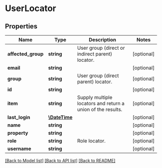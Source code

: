 # UserLocator

## Properties
Name | Type | Description | Notes
------------ | ------------- | ------------- | -------------
**affected_group** | **string** | User group (direct or indirect parent) locator. | [optional] 
**email** | **string** |  | [optional] 
**group** | **string** | User group (direct parent) locator. | [optional] 
**id** | **string** |  | [optional] 
**item** | **string** | Supply multiple locators and return a union of the results. | [optional] 
**last_login** | [**\DateTime**](\DateTime.md) |  | [optional] 
**name** | **string** |  | [optional] 
**property** | **string** |  | [optional] 
**role** | **string** | Role locator. | [optional] 
**username** | **string** |  | [optional] 

[[Back to Model list]](../README.md#documentation-for-models) [[Back to API list]](../README.md#documentation-for-api-endpoints) [[Back to README]](../README.md)


